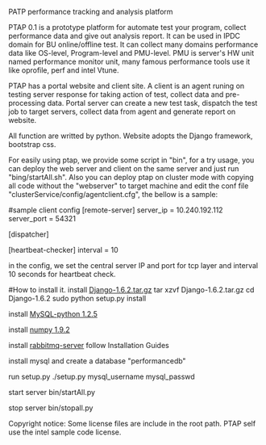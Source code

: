PATP performance tracking and analysis platform

PTAP 0.1 is a prototype platform for automate test your program, collect performance data and give out analysis report. It can be used in IPDC domain for BU online/offline test. It can collect many domains performance data like OS-level, Program-level and PMU-level. PMU is server's HW unit named performance monitor unit, many famous performance tools use it like oprofile, perf and intel Vtune.

PTAP has a portal website and client site. A client is an agent runing on testing server response for taking action of test, collect data and pre-processing data. Portal server can create a new test task, dispatch the test job to target servers, collect data from agent and generate report on website.

All function are writted by python. Website adopts the Django framework, bootstrap css.

For easily using ptap, we provide some script in "bin", for a try usage, you can deploy the web server and client on the same server and just run "bing/startAll.sh". Also you can deploy ptap on cluster mode with copying all code without the "webserver" to target machine and edit the conf file "clusterService/config/agentclient.cfg", the bellow is a sample:

#sample client config
[remote-server]
server_ip = 10.240.192.112
server_port = 54321

[dispatcher]

[heartbeat-checker]
interval = 10 

in the config, we set the central server IP and port for tcp layer and interval 10 seconds for heartbeat check.

#How to install it.
install [Django-1.6.2.tar.gz](https://www.djangoproject.com/download/)
tar xzvf Django-1.6.2.tar.gz
cd Django-1.6.2
sudo python setup.py install

install [MySQL-python 1.2.5](https://pypi.python.org/pypi/MySQL-python/1.2.5)

install [numpy 1.9.2](https://pypi.python.org/pypi/numpy/1.9.2)

install [rabbitmq-server](http://www.rabbitmq.com/download.html)
follow Installation Guides

install mysql and create a database "performancedb"

run setup.py
./setup.py mysql_username mysql_passwd

start server
bin/startAll.py

stop server
bin/stopall.py

Copyright notice:
  Some license files are include in the root path. PTAP self use the intel sample code license. 
